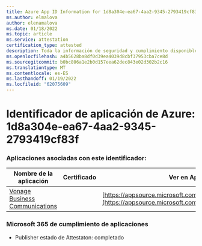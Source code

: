```yaml
---
title: Azure App ID Information for 1d8a304e-ea67-4aa2-9345-2793419cf83f
ms.author: elmalova
author: elenamalova
ms.date: 01/18/2022
ms.topic: article
ms.service: attestation
certification_type: attested
description: Toda la información de seguridad y cumplimiento disponible para 1d8a304e-ea67-4aa2-9345-2793419cf83f.
ms.openlocfilehash: a4b5628ba8df0d39ea4039d8cbf37953cba7ce8d
ms.sourcegitcommit: b0bc806a1e2b0d157eea62dec843e02d302b2c16
ms.translationtype: MT
ms.contentlocale: es-ES
ms.lasthandoff: 01/19/2022
ms.locfileid: "62075609"
---
```

# <a name="azure-app-id-1d8a304e-ea67-4aa2-9345-2793419cf83f"></a>Identificador de aplicación de Azure: 1d8a304e-ea67-4aa2-9345-2793419cf83f


### <a name="apps-associated-with-this-id"></a>Aplicaciones asociadas con este identificador:
| **Nombre de la aplicación** | **Certificado** | **Ver en AppSource** |
|--------------|---------------|-----------------------|
| [Vonage Business Communications](https://docs.microsoft.com/microsoft-365-app-certification/forward/WA200002988) |  | [https://appsource.microsoft.com/product/office/WA200002988](https://appsource.microsoft.com/product/office/WA200002988) |

### <a name="microsoft-365-app-compliance-status"></a>Microsoft 365 de cumplimiento de aplicaciones
- Publisher estado de Attestaton: completado
